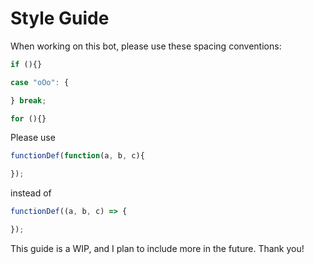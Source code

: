# Style Guide
When working on this bot, please use these spacing conventions: 

```javascript
if (){}
```

```javascript
case "oOo": {

} break;
```

```javascript
for (){}
```

Please use
```javascript
functionDef(function(a, b, c){

});
```
instead of 
```javascript
functionDef((a, b, c) => {

});
```

This guide is a WIP, and I plan to include more in the future. Thank you!
